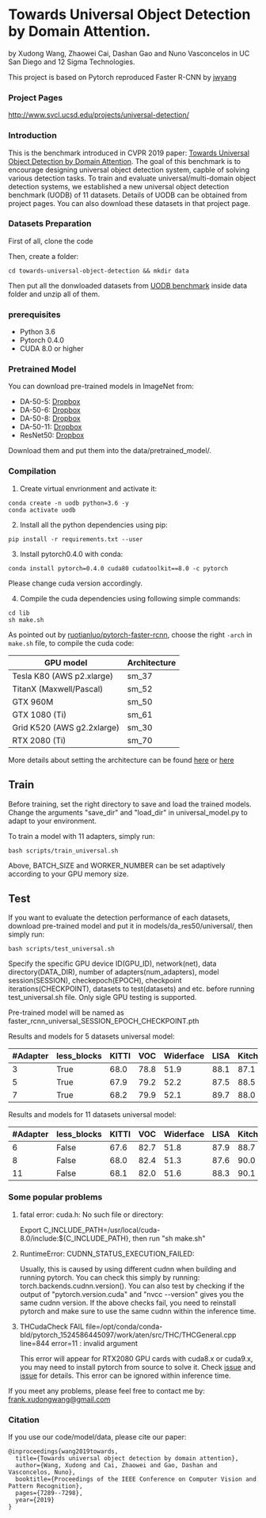 # Towards Universal Object Detection by Domain Attention.

by Xudong Wang, Zhaowei Cai, Dashan Gao and Nuno Vasconcelos in UC San Diego and 12 Sigma Technologies.

This project is based on Pytorch reproduced Faster R-CNN by [jwyang](https://github.com/jwyang/faster-rcnn.pytorch)

### Project Pages
http://www.svcl.ucsd.edu/projects/universal-detection/

### Introduction
This is the benchmark introduced in CVPR 2019 paper: [Towards Universal Object Detection by Domain Attention](https://arxiv.org/pdf/1904.04402.pdf). The goal of this benchmark is to encourage designing universal object detection system, capble of solving various detection tasks. To train and evaluate universal/multi-domain object detection systems, we established a new universal object detection benchmark (UODB) of 11 datasets. Details of UODB can be obtained from project pages. You can also download these datasets in that project page.

### Datasets Preparation

First of all, clone the code

Then, create a folder:
```
cd towards-universal-object-detection && mkdir data
```

Then put all the donwloaded datasets from [UODB benchmark](http://www.svcl.ucsd.edu/projects/universal-detection/) inside data folder and unzip all of them.

### prerequisites

* Python 3.6
* Pytorch 0.4.0
* CUDA 8.0 or higher

### Pretrained Model

You can download pre-trained models in ImageNet from:

* DA-50-5: [Dropbox](https://www.dropbox.com/s/iev3tkbz5wyyuz9/resnet101_caffe.pth?dl=0)
* DA-50-6: [Dropbox](https://www.dropbox.com/s/iev3tkbz5wyyuz9/resnet101_caffe.pth?dl=0)
* DA-50-8: [Dropbox](https://www.dropbox.com/s/iev3tkbz5wyyuz9/resnet101_caffe.pth?dl=0)
* DA-50-11: [Dropbox](https://www.dropbox.com/s/iev3tkbz5wyyuz9/resnet101_caffe.pth?dl=0)
* ResNet50: [Dropbox](https://www.dropbox.com/s/iev3tkbz5wyyuz9/resnet101_caffe.pth?dl=0)

Download them and put them into the data/pretrained_model/.

### Compilation

1. Create virtual envrionment and activate it:

```
conda create -n uodb python=3.6 -y
conda activate uodb
```

2. Install all the python dependencies using pip:
```
pip install -r requirements.txt --user
```

3. Install pytorch0.4.0 with conda:
```
conda install pytorch=0.4.0 cuda80 cudatoolkit==8.0 -c pytorch
```
Please change cuda version accordingly.

4. Compile the cuda dependencies using following simple commands:

```
cd lib
sh make.sh
```
As pointed out by [ruotianluo/pytorch-faster-rcnn](https://github.com/ruotianluo/pytorch-faster-rcnn), choose the right `-arch` in `make.sh` file, to compile the cuda code:

  | GPU model  | Architecture |
  | ------------- | ------------- |
  | Tesla K80 (AWS p2.xlarge) | sm_37 |
  | TitanX (Maxwell/Pascal) | sm_52 |
  | GTX 960M | sm_50 |
  | GTX 1080 (Ti) | sm_61 |
  | Grid K520 (AWS g2.2xlarge) | sm_30 |
  | RTX 2080 (Ti) | sm_70 |

More details about setting the architecture can be found [here](https://developer.nvidia.com/cuda-gpus) or [here](http://arnon.dk/matching-sm-architectures-arch-and-gencode-for-various-nvidia-cards/)

## Train

Before training, set the right directory to save and load the trained models. Change the arguments "save_dir" and "load_dir" in universal_model.py to adapt to your environment.

To train a model with 11 adapters, simply run:
```
bash scripts/train_universal.sh
```
Above, BATCH_SIZE and WORKER_NUMBER can be set adaptively according to your GPU memory size.

## Test

If you want to evaluate the detection performance of each datasets, download pre-trained model and put it in models/da_res50/universal/, then simply run:
```
bash scripts/test_universal.sh
```
Specify the specific GPU device ID(GPU_ID), network(net), data directory(DATA_DIR), number of adapters(num_adapters), model session(SESSION), checkepoch(EPOCH), checkpoint iterations(CHECKPOINT), datasets to test(datasets) and etc. before running test_universal.sh file. Only sigle GPU testing is supported.

Pre-trained model will be named as faster_rcnn_universal_SESSION_EPOCH_CHECKPOINT.pth

Results and models for 5 datasets universal model:

  | #Adapter | less_blocks | KITTI | VOC | Widerface | LISA | Kitchen | AVG | Model |
  | ------------- | ------------- | ------------- | ------------- | ------------- | ------------- | ------------- | ------------- | ------------- |
  | 3 | True  | 68.0 | 78.8 | 51.9 | 88.1 | 87.1 | 74.8 | [model](https://drive.google.com/file/d/1ItfA4PfeFMHDOgcyzoLlU69_r7AOznu4/view?usp=sharing) |
  | 5 | True  | 67.9 | 79.2 | 52.2 | 87.5 | 88.5 | 75.1 | [model](https://drive.google.com/file/d/1ItfA4PfeFMHDOgcyzoLlU69_r7AOznu4/view?usp=sharing) |
  | 7 | True  | 68.2 | 79.9 | 52.1 | 89.7 | 88.0 | 75.6 | [model](https://drive.google.com/file/d/1ItfA4PfeFMHDOgcyzoLlU69_r7AOznu4/view?usp=sharing) |

Results and models for 11 datasets universal model:

  | #Adapter | less_blocks | KITTI | VOC | Widerface | LISA | Kitchen | COCO | DOTA | DeepLesion | Comic | Clipart | Watercolor | AVG | Model |
  | ------------- | ------------- | ------------- | ------------- | ------------- | ------------- | ------------- | ------------- | ------------- | ------------- | ------------- | ------------- | ------------- | ------------- | ------------- |
  | 6 | False  | 67.6 | 82.7 | 51.8 | 87.9 | 88.7 | 46.8 | 57.0 | 54.8 | 52.6 | 54.6 | 58.2 | 63.9 | [model](https://drive.google.com/file/d/1ItfA4PfeFMHDOgcyzoLlU69_r7AOznu4/view?usp=sharing) |
  | 8 | False  | 68.0 | 82.4 | 51.3 | 87.6 | 90.0 | 47.0 | 56.3 | 53.4 | 53.4 | 55.8 | 60.6 | 64.2 | [model](https://drive.google.com/file/d/1ItfA4PfeFMHDOgcyzoLlU69_r7AOznu4/view?usp=sharing) |
  | 11 | False  | 68.1 | 82.0 | 51.6 | 88.3 | 90.1 | 46.5 | 57.0 | 57.3 | 50.7 | 53.1 | 58.4 | 63.8 | [model](https://drive.google.com/file/d/1ItfA4PfeFMHDOgcyzoLlU69_r7AOznu4/view?usp=sharing) |

### Some popular problems
1. fatal error: cuda.h: No such file or directory:

    Export C_INCLUDE_PATH=/usr/local/cuda-8.0/include:${C_INCLUDE_PATH}, then run "sh make.sh"

2. RuntimeError: CUDNN_STATUS_EXECUTION_FAILED:
    
    Usually, this is caused by using different cudnn when building and running pytorch. You can check this simply by running: torch.backends.cudnn.version(). You can also test by checking if the output of "pytorch.version.cuda" and "nvcc --version" gives you the same cudnn version. If the above checks fail, you need to reinstall pytorch and make sure to use the same cudnn within the inference time.
    
3. THCudaCheck FAIL file=/opt/conda/conda-bld/pytorch_1524586445097/work/aten/src/THC/THCGeneral.cpp line=844 error=11 : invalid argument

    This error will appear for RTX2080 GPU cards with cuda8.x or cuda9.x, you may need to install pytorch from source to solve it. Check [issue](https://github.com/pytorch/pytorch/issues/15797) and [issue](https://discuss.pytorch.org/t/thcudacheck-fail-file-pytorch-aten-src-thc-thcgeneral-cpp/31788/13) for details. This error can be ignored within inference time.

If you meet any problems, please feel free to contact me by: frank.xudongwang@gmail.com

### Citation

If you use our code/model/data, please cite our paper:

    @inproceedings{wang2019towards,
      title={Towards universal object detection by domain attention},
      author={Wang, Xudong and Cai, Zhaowei and Gao, Dashan and Vasconcelos, Nuno},
      booktitle={Proceedings of the IEEE Conference on Computer Vision and Pattern Recognition},
      pages={7289--7298},
      year={2019}
    }
